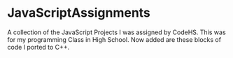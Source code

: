 # JavaScriptAssignments
A collection of the JavaScript Projects I was assigned  by CodeHS. This was for my programming Class in High School. Now added are these blocks of code I ported to C++.
